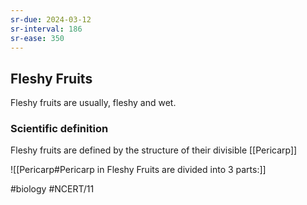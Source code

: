 ```yaml
---
sr-due: 2024-03-12
sr-interval: 186
sr-ease: 350
---
```

## Fleshy Fruits

Fleshy fruits are usually, fleshy and wet. 

### Scientific definition
Fleshy fruits are defined by the structure of their divisible [[Pericarp]]

![[Pericarp#Pericarp in Fleshy Fruits are divided into 3 parts:]]

#biology #NCERT/11 